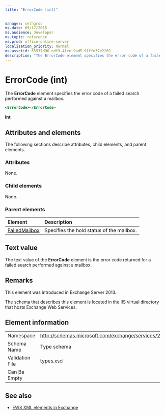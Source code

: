 ```yaml
---
title: "ErrorCode (int)"
 
 
manager: sethgros
ms.date: 09/17/2015
ms.audience: Developer
ms.topic: reference
ms.prod: office-online-server
localization_priority: Normal
ms.assetid: 65537d96-edf9-41ee-9ad5-91ffe37e2269
description: "The ErrorCode element specifies the error code of a failed search performed against a mailbox."
---
```


# ErrorCode (int)

The **ErrorCode** element specifies the error code of a failed search performed against a mailbox. 
  
```XML
<ErrorCode></ErrorCode>
```

 **int**
## Attributes and elements

The following sections describe attributes, child elements, and parent elements.
  
### Attributes

None.
  
### Child elements

None.
  
### Parent elements

|**Element**|**Description**|
|:-----|:-----|
|[FailedMailbox](failedmailbox.md) <br/> |Specifies the hold status of the mailbox.  <br/> |
   
## Text value

The text value of the **ErrorCode** element is the error code returned for a failed search performed against a mailbox. 
  
## Remarks

This element was introduced in Exchange Server 2013.
  
The schema that describes this element is located in the IIS virtual directory that hosts Exchange Web Services.
  
## Element information

|||
|:-----|:-----|
|Namespace  <br/> |http://schemas.microsoft.com/exchange/services/2006/types  <br/> |
|Schema Name  <br/> |Type schema  <br/> |
|Validation File  <br/> |types.xsd  <br/> |
|Can Be Empty  <br/> ||
   
## See also



- [EWS XML elements in Exchange](ews-xml-elements-in-exchange.md)

